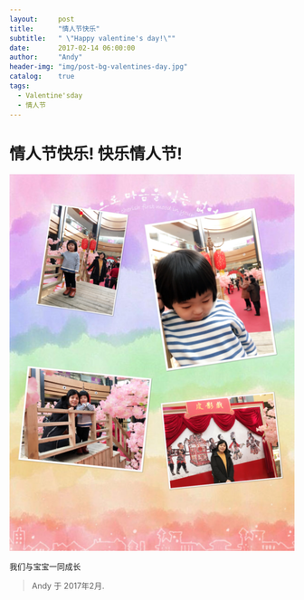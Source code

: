 ```yaml
---
layout:     post
title:      "情人节快乐"
subtitle:   " \"Happy valentine's day!\""
date:       2017-02-14 06:00:00
author:     "Andy"
header-img: "img/post-bg-valentines-day.jpg"
catalog:    true
tags: 
  - Valentine'sday   
  - 情人节
---
```


# 情人节快乐! 快乐情人节!
![](/img/in-post/post-valentins-day.PNG)

我们与宝宝一同成长
> Andy 于 2017年2月.
  <embed autostart="true" hidden="true" loop="true" src="http://data7.5sing.kgimg.com/T1jtZyBXbT1R47IVrK.mp3"></embed>

